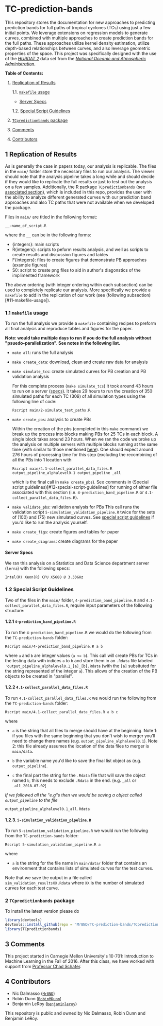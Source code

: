 # TC-prediction-bands

This repository stores the documentation for new approaches to predicting 
prediction bands for full paths of tropical cyclones (TCs) using just a few initial 
points. We leverage extensions on regression models to generate curves, 
combined with multiple approaches to create prediction bands for the full paths. 
These approaches utilize kernel density estimation, utilize depth-based 
relationships between curves, and also leverage geometric properties of the 
space. This project was specifically designed with the use of the 
[*HURDAT 2*](http://www.aoml.noaa.gov/hrd/hurdat/hurdat2-1851-2015-070616.txt) 
data set from the [*National Oceanic and Atmospheric Administration*](
http://www.aoml.noaa.gov/hrd/hurdat/Data_Storm.html). 

**Table of Contents:**

1. [Replication of Results](#1-replication-of-results)

    1.1. [`makefile` usage](#11-makefile-usage)
    - [Server Specs](#server-specs)
    
    1.2. [Special Script Guidelines](#12-special-script-guidelines)

2. [`TCpredictionbands` package](#2-tcpredictionbands-package)
3. [Comments](#3-comments)
4. [Contributors](#4-contributors)

## 1 Replication of Results

As is generally the case in papers today, our analysis is replicable. The files
in the `main/` folder store the necessary files to run our analysis. The viewer 
should note that the analysis pipeline takes a long while and should decide if 
they would like to replicate the full results or just to test out the analysis on a few samples. 
Additionally, the R package `TCpredictionbands` (see 
[associated section](#2-tcpredictionbands-package)), which is included in this
repo, provides the user with the ability to analyze different generated
curves with our prediction band approaches and also TC paths that were not
available when we developed the package.

Files in `main/` are titled in the following format:
```{r}
__-name_of_script.R
```
where the `__` can be in the following forms:

- {integers}: main scripts
- R{integers}: scripts to peform results analysis, and well as scripts to 
    create results and discussion figures and tables
- F{integers}: files to create figures that demonstrate PB approaches 
    (example figures)
- S0: script to create png files to aid in author's diagonstics of the 
    implimented framework
    
The above ordering (with integer ordering within each subsection) can be used
to completely replicate our analysis. More specifically we provide a `makefile`
to add in the replication of our work (see 
(following subsection)[#11-makefile-usage]).

### 1.1 `makefile` usage
To run the full analysis we provide a `makefile` containing recipes to preform
all final analysis and reproduce tables and figures for the paper.

**Note: would take multiple days to run if you do the full analysis without 
"psuedo-parallelization". See notes in the following list.** 

+ `make all`: runs the full analysis 
+ `make create_data`: download, clean and create raw data for analysis
+ `make simulate_tcs`: create simulated curves for PB creation and PB validation
    analysis

    For this complete process (`make simulate_tcs`) it took around 43 hours to 
    run on a server ([specs](#server-specs)). It takes 29 hours to run the 
    creation of 350 simulated paths for each TC (309) of all simulation types
    using the following line of code:
    ```{bash}
    Rscript main/2-simulate_test_paths.R
    ```
+ `make create_pbs`: analysis to create PBs
    
    Within the creation of the pbs (completed in this `make` command) we break up the process into 
    blocks making PBs for 25 TCs in each block. A single block takes around 23 hours.
    When we ran the code we broke up the analysis on multiple servers with multiple 
    blocks running at the same time (with similar to those mentioned [here](#server-specs)). One should expect around 276 hours of 
    processing time for this step (excluding the recombining of all the PBs into 1 location with
    ```{bash}
    Rscript main/4.1-collect_parallel_data_files.R output_pipeline_alphalevel0.1 output_pipeline _all
    ```
    which is the final call in `make create_pbs`). See comments in 
    (Special script guidelines)[#12-special-script-guidelines] for running of either 
    file associated with this section (i.e. `4-prediction_band_pipeline.R` or 
    `4.1-collect_parallel_data_files.R`).

+ `make validate_pbs`: validation analysis for PBs
    This call runs the validation script `5-simulation_validation_pipeline.R` twice for the sets of (100) and (75)     new simulated curves. See [special script guidelines](#12-special-script-guidelines) if you'd like to run the     analysis yourself.
+ `make create_figs`: create figures and tables for paper
+ `make create_diagrams`: create diagrams for the paper

#### Server Specs

We ran this analysis on a Statistics and Data Science department server 
(`lerna`) with the following specs:

`Intel(R) Xeon(R) CPU X5680 @ 3.33GHz`

### 1.2 Special Script Guidelines
Two of the files in the `main/` folder, `4-prediction_band_pipeline.R` and 
`4.1-collect_parallel_data_files.R`, require input parameters of the following 
structure:

#### 1.2.1 `4-prediction_band_pipeline.R`

To run the `4-prediction_band_pipeline.R` we would do the following from the 
`TC-prediction-bands` folder:
```{bash}
Rscript main/4-prediction_band_pipeline.R a b
```
where `a` and `b` are integer values (`a <= b`). This call will create PBs for 
TCs in the testing data with indices `a` to `b` and store them in an `.Rdata` 
file labeled `'output_pipeline_alphalevel0.1_[a]_[b].Rdata` (with the `[a]` 
subsituted for the string represented of the integer `a`). This allows of the 
creation of the PB objects to be created in "parallel". 

#### 1.2.2 `4.1-collect_parallel_data_files.R`

To run `4.1-collect_parallel_data_files.R` we would run the following from the 
`TC-prediction-bands` folder:

```{bash}
Rscript main/4.1-collect_parallel_data_files.R a b c
```

where 

 + `a` is the string that all files to merge should have at the beginning. 
 Note 1: if you files with the same beginning that you don't wish to merger 
 you'll need to change there names (e.g. `output_pipeline_alphalevel0.1`).
 Note 2: this file already assumes the location of the data files to merger is 
 `main/data`.

 + `b` the variable name you'd like to save the final list object as 
 (e.g. ` output_pipeline`).

 + `c` the final part the string for the `.Rdata` file that will save the 
 object named `b`, this needs to exclude `.Rdata` in the end. (e.g. `_all` or 
 `_all_2018-07-02`)
 
*If we followed all the "e.g"s then we would be saving a object called 
`output_pipeline` to the file*
```{bash}
output_pipeline_alphalevel0.1_all.Rdata
```

#### 1.2.3. `5-simulation_validation_pipeline.R`

To run `5-simulation_validation_pipeline.R` we would run the following from the
`TC-prediction-bands` folder:

```{bash}
Rscript 5-simulation_validation_pipeline.R a
```

where 

  + `a` is the string for the file name in `main/data/` folder that contains an
  environment that contains lists of simulated curves for the test curves.
  
Note that we save the output in a file called `sim_validation_resultsXX.Rdata`
where `XX` is the number of simulated curves for each test curve.

### 2 `TCpredictionbands` package

To install the latest version please do

```r
library(devtools)
devtools::install_github(repo = 'Mr8ND/TC-prediction-bands/TCpredictionbands')
library(TCpredictionbands)
```

## 3 Comments
This project started in Carnegie Mellon University's 10-701: Introduction to 
Machine Learning in the Fall of 2016. After this class, we have worked with 
support from [Professor Chad Schafer](http://www.stat.cmu.edu/~cschafer/).

## 4 Contributors 
- Nic Dalmasso ([`Mr8ND`](https://github.com/Mr8ND))
- Robin Dunn  ([`RobinMDunn`](https://github.com/RobinMDunn))
- Benjamin LeRoy ([`benjaminleroy`](https://github.com/benjaminleroy))

This repository is public and owned by Nic Dalmasso, Robin Dunn and Benjamin 
LeRoy.

